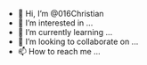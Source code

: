 - 👋 Hi, I’m @016Christian
- 👀 I’m interested in ...
- 🌱 I’m currently learning ...
- 💞️ I’m looking to collaborate on ...
- 📫 How to reach me ...

<!---
Bom dia, tarde, noite!
OI galera essa é minha conta do senai, aqui eu subo os projetos feitos em sala de aula e os projotos para fins de avaliação.

Sinta se a vontade para olhar meus projetos, meu repositório está público.
--->
